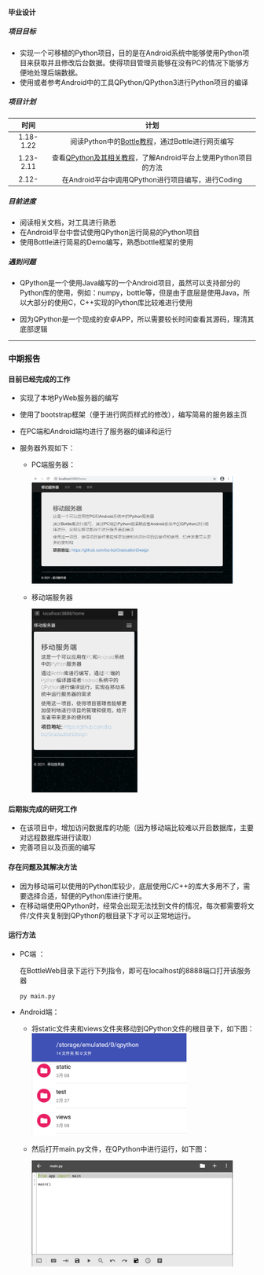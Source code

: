#### 毕业设计 

##### 项目目标

- 实现一个可移植的Python项目，目的是在Android系统中能够使用Python项目来获取并且修改后台数据。使得项目管理员能够在没有PC的情况下能够方便地处理后端数据。
- 使用或者参考Android中的工具QPython/QPython3进行Python项目的编译

##### 项目计划

|   时间    |                             计划                             |
| :-------: | :----------------------------------------------------------: |
| 1.18-1.22 | 阅读Python中的[Bottle教程](http://www.bottlepy.org/docs/dev/index.html)，通过Bottle进行网页编写 |
| 1.23-2.11 | 查看[QPython及其相关教程](https://github.com/qpython-android/qpython)，了解Android平台上使用Python项目的方法 |
|   2.12-   |      在Android平台中调用QPython进行项目编写，进行Coding      |

##### 目前进度

+ 阅读相关文档，对工具进行熟悉
+ 在Android平台中尝试使用QPython运行简易的Python项目
+ 使用Bottle进行简易的Demo编写，熟悉bottle框架的使用



##### 遇到问题

- QPython是一个使用Java编写的一个Android项目，虽然可以支持部分的Python库的使用，例如：numpy，bottle等，但是由于底层是使用Java，所以大部分的使用C，C++实现的Python库比较难进行使用

- 因为QPython是一个现成的安卓APP，所以需要较长时间查看其源码，理清其底部逻辑

  

***

### 中期报告

#### 目前已经完成的工作

- 实现了本地PyWeb服务器的编写

- 使用了bootstrap框架（便于进行网页样式的修改），编写简易的服务器主页

- 在PC端和Android端均进行了服务器的编译和运行

- 服务器外观如下：

  - PC端服务器：

    <img src=".\src\pc_test.png" alt="PC端服务器" style="zoom:40%;" />

  - 移动端服务器

    <img src=".\src\android_test.png" alt="Android端服务器" style="zoom:40%;" />

#### 后期拟完成的研究工作

- 在该项目中，增加访问数据库的功能（因为移动端比较难以开启数据库，主要对远程数据库进行读取）
- 完善项目以及页面的编写

#### 存在问题及其解决方法

- 因为移动端可以使用的Python库较少，底层使用C/C++的库大多用不了，需要选择合适，轻便的Python库进行使用。
- 在移动端使用QPython时，经常会出现无法找到文件的情况，每次都需要将文件/文件夹复制到QPython的根目录下才可以正常地运行。



#### 运行方法

- PC端 ：

  在BottleWeb目录下运行下列指令，即可在localhost的8888端口打开该服务器

  ```
  py main.py
  ```

- Android端：

  - 将static文件夹和views文件夹移动到QPython文件的根目录下，如下图：
    	<img src=".\src\sample.png" style="zoom:40%;" />

  - 然后打开main.py文件，在QPython中进行运行，如下图：

    <img src=".\src\run.png" style="zoom:40%;" />

